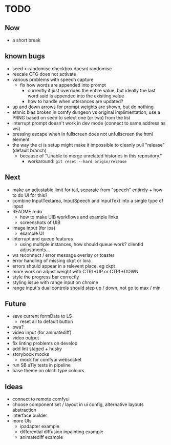 # TODO

## Now

- a short break

## known bugs

- seed > randomise checkbox doesnt randomise
- rescale CFG does not activate
- various problems with speech capture
  - fix how words are appended into prompt
    - currently it just overrides the entire value, but ideally the last word said is appended into the exisiting value
    - how to handle when utterances are updated?
- up and down arrows for prompt weights are shown, but do nothing
- ethnic bias broken in comfy dungeon vs original implimentation, use a PRNG based on seed to select one (or two) from the list
- interrupt prompt doesn't work in dev mode (connect to same address as ws)
- pressing escape when in fullscreen does not unfullscreen the html element
- the way the ci is setup might make it impossible to cleanly pull "release" (default branch)
  - because of "Unable to merge unrelated histories in this repository."
    - workaround: `git reset --hard origin/release`

## Next

- make an adjustable limit for tail, separate from "speech" entirely + how to do UI for this?
- combine InputTextarea, InputSpeech and InputText into a single type of input
- README redo
  - how to make UIB workflows and example links
  - screenshots of UIB
- image input (for ipa)
  - example UI
- interrupt and queue features
  - using multiple instances, how should queue work? clientId adjustments...
- ws reconnect / error message overlay or toaster
- error handling of missing ckpt or lora
- errors should appear in a relevent place, eg ckpt
- more work on adjust weight with CTRL+UP or CTRL+DOWN
- style the progress bar correctly
- styling issue with range input on chrome
- range input's dual controls should step up / down, not go to max / min

## Future

- save current formData to LS
  - reset all to default button
- pwa?
- video input (for animatediff)
- video output
- fix linting problems on develop
- add lint staged + husky
- storybook mocks
  - mock for comfyui websocket
- run SB a11y tests in pipeline
- base theme on oklch type colours

## Ideas

- connect to remote comfyui
- choose component set / layout in ui config, alternative layouts abstraction
- interface builder
- more UIs
  - ipadapter example
  - differential diffusion inpainting example
  - animatediff example
